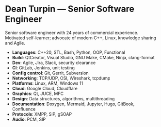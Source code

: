 # Dean Turpin &mdash; Senior Software Engineer

Senior software engineer with 24 years of commercial experience. Motivated
self-learner; advocate of modern C++, Linux, knowledge sharing and Agile.

- __Languages__: C++20, STL, Bash, Python, OOP, Functional
- __Build__: QtCreator, Visual Studio, GNU Make, CMake, Ninja, clang-format
- __Dev__: Agile, Jira, Slack, security clearance
- __CI__: GitLab, Jenkins, unit testing
- __Config control__: Git, Gerrit, Subversion
- __Networking__: TCP/UDP, OSI, Wireshark, tcpdump
- __Platforms__: Linux, ARM, Windows 11
- __Cloud__: Google Cloud, Cloudflare
- __Graphics__: Qt, JUCE, MFC
- __Design__: Data structures, algorithms, multithreading
- __Documentation__: Doxygen, Mermaid, Jupyter, Hugo, GitBook, Confluence
- __Protocols__: XMPP, SIP, gSOAP
- __Audio__: PCM, SIP

